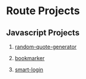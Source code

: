 # Route Projects
## **Javascript Projects**
 1. [random-quote-generator](https://route-random-quote-generator.vercel.app/)

2. [bookmarker](https://route-bookmarker.vercel.app/)

3. [smart-login](https://route-smart-login.netlify.app/)
